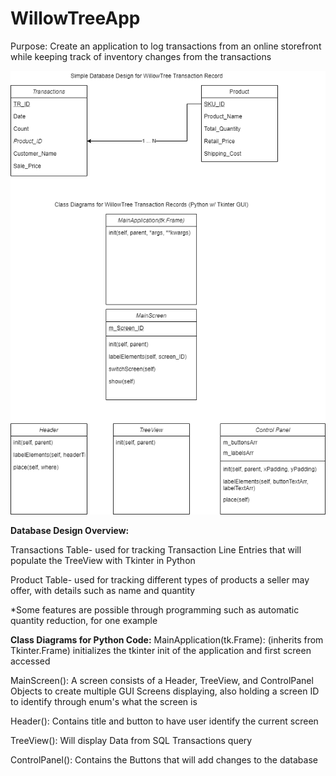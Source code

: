 # WillowTreeApp
Purpose: Create an application to log transactions from an online storefront while keeping track of inventory changes from the transactions

![Database and Class Diagrams for Python Program](DB_Design_WillowTreeApp.png)

**Database Design Overview:**

Transactions Table- used for tracking Transaction Line Entries that will populate the TreeView with Tkinter in Python

Product Table- used for tracking different types of products a seller may offer, with details such as name and quantity

*Some features are possible through programming such as automatic quantity reduction, for one example

**Class Diagrams for Python Code:**
MainApplication(tk.Frame): (inherits from Tkinter.Frame) initializes the tkinter init of the application and first screen accessed

MainScreen(): A screen consists of a Header, TreeView, and ControlPanel Objects to create multiple GUI Screens displaying, also holding a screen ID to identify through enum's what the screen is

Header(): Contains title and button to have user identify the current screen

TreeView(): Will display Data from SQL Transactions query

ControlPanel(): Contains the Buttons that will add changes to the database

